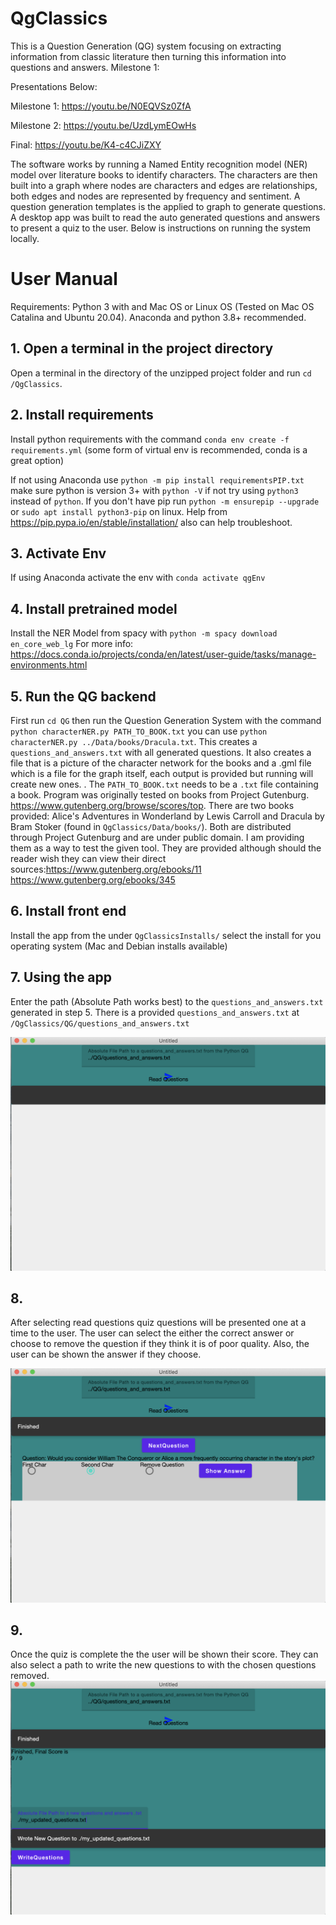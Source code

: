 # QgClassics
This is a Question Generation (QG) system focusing on extracting information from classic literature then turning this information into questions and answers. 
Milestone 1:

Presentations Below:

Milestone 1: https://youtu.be/N0EQVSz0ZfA

Milestone 2: https://youtu.be/UzdLymEOwHs

Final: https://youtu.be/K4-c4CJiZXY

The software works by running a Named Entity recognition model (NER) model over literature books to identify characters. The characters are then built into a graph where nodes are characters and edges are relationships, both edges and nodes are represented by frequency and sentiment. 
A question generation templates is the applied to graph to generate questions. 
A desktop app was built to read the auto generated questions and answers to present a quiz to the user. Below is instructions on running the system locally. 

# User Manual 
Requirements: Python 3 with and Mac OS or Linux OS (Tested on Mac OS Catalina and Ubuntu 20.04). Anaconda and python 3.8+ recommended. 

## 1. Open a terminal in the project directory
Open a terminal in the directory of the unzipped project folder and run `cd /QgClassics`.


## 2. Install requirements 
Install python requirements with the command `conda env create -f requirements.yml` (some form of virtual env is recommended, conda is a great option)

If not using Anaconda use `python -m pip install requirementsPIP.txt` make sure python is version 3+ with `python -V` if not try using `python3` instead of `python`. If you don't have pip run `python -m ensurepip --upgrade` or `sudo apt install python3-pip` on linux. Help from https://pip.pypa.io/en/stable/installation/ also can help troubleshoot. 

## 3. Activate Env
If using Anaconda activate the env with `conda activate qgEnv`


## 4. Install pretrained model 
Install the NER Model from spacy with `python -m spacy download en_core_web_lg` For more info: https://docs.conda.io/projects/conda/en/latest/user-guide/tasks/manage-environments.html

## 5. Run the QG backend 
First run `cd QG` then run the Question Generation System with the command `python characterNER.py PATH_TO_BOOK.txt` you can use `python characterNER.py ../Data/books/Dracula.txt`. 
This creates a `questions_and_answers.txt` with all generated questions. It also creates a file that is a picture of the character network for the books and a .gml file which is a file for the graph itself, each output is provided but running will create new ones. . The `PATH_TO_BOOK.txt` needs to be a `.txt` file containing a book. Program was originally tested on books from Project Gutenburg. https://www.gutenberg.org/browse/scores/top. There are two books provided: Alice's Adventures in Wonderland by Lewis Carroll and Dracula by Bram Stoker (found in `QgClassics/Data/books/`). Both are distributed through Project Gutenburg and are under public domain. I am providing them as a way to test the given tool. They are provided although should the reader wish they can view their direct sources:https://www.gutenberg.org/ebooks/11 https://www.gutenberg.org/ebooks/345

## 6. Install front end 
Install the app from the  under `QgClassicsInstalls/` select the install for you operating system (Mac and Debian installs available)

## 7. Using the app 

Enter the path (Absolute Path works best) to the `questions_and_answers.txt` generated in step 5. There is a provided `questions_and_answers.txt` at `/QgClassics/QG/questions_and_answers.txt`

![Opening Screen](./Images/opening_page.png)

## 8. 
After selecting read questions quiz questions will be presented one at a time to the user. The user can select the either the correct answer or choose to remove the question if they think it is of poor quality. Also, the user can be shown the answer if they choose. 

![quiz](./Images/quiz.png)

## 9.
Once the quiz is complete the the user will be shown their score. They can also select a path to write the new questions to with the chosen questions removed. 
![results](Images/write_questions.png)
